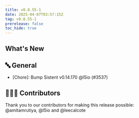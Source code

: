 ```yaml
---
title: v0.8.55-1
date: 2025-04-07T03:57:15Z
tag: v0.8.55-1
prerelease: false
toc_hide: true
---
```


## What's New
## 🔤 General
- [Chore]: Bump Sistent v0.14.170 @l5io (#3537)

## 👨🏽‍💻 Contributors

Thank you to our contributors for making this release possible:
@amitamrutiya, @l5io and @leecalcote
